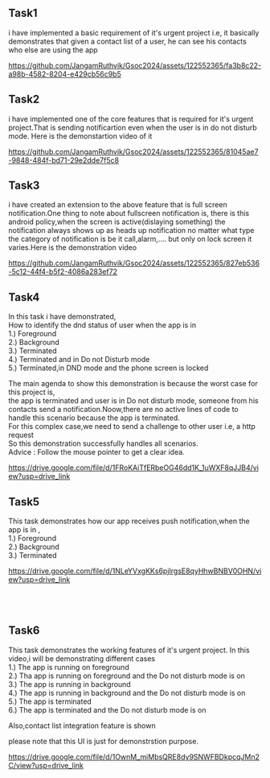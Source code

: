 ## Task1
i have implemented a basic requirement of it's urgent project i.e, it basically demonstrates that given a contact list of a user, he can see his contacts who else are using the app

https://github.com/JangamRuthvik/Gsoc2024/assets/122552365/fa3b8c22-a98b-4582-8204-e429cb56c9b5

## Task2
i have implemented one of the core features that is required for it's urgent project.That is sending notificartion even when the user is in do not disturb mode.
Here is the demonstartion video of it



https://github.com/JangamRuthvik/Gsoc2024/assets/122552365/81045ae7-9848-484f-bd71-29e2dde7f5c8

## Task3
i have created an extension to the above feature that is full screen notification.One thing to note about fullscreen notification is, there is this android policy,when the screen is active(dislaying something) the notification always shows up as heads up notification no matter what type the category of notification is be it call,alarm,.... but only on lock screen it varies.Here is the demonstration video


https://github.com/JangamRuthvik/Gsoc2024/assets/122552365/827eb536-5c12-44f4-b5f2-4086a283ef72

## Task4

In this task i have demonstrated, <br>
How to identify the dnd status of user when the app is in <br>
1.)  Foreground <br>
2.)  Background <br>
3.)  Terminated <br>
4.)  Terminated and in Do not Disturb mode <br>
5.)  Terminated,in DND mode and the phone screen is locked <br>

The main agenda to show this demonstration is because the worst case for this project is, <br>
the app is terminated and user is in Do not disturb mode, someone from his contacts send a notification.Noow,there are no active lines of code to handle this scenario because the app is terminated.<br>
For this complex case,we need to send a challenge to other user i.e, a http request <br>
So this demonstration successfully handles all scenarios. <br>
Advice : Follow the mouse pointer to get a clear idea. <br>

https://drive.google.com/file/d/1FRoKAiTfERbeOG46dd1K_1uWXF8qJJB4/view?usp=drive_link

## Task5
This task demonstrates how our app receives push notification,when the app is in ,<br>
1.)  Foreground <br>
2.)  Background <br>
3.)  Terminated <br>

https://drive.google.com/file/d/1NLeYVxgKKs6pjIrgsE8qyHhwBNBV0OHN/view?usp=drive_link
<br>
<br>
<br>
<br>

## Task6
This task demonstrates the working features of it's urgent project.
In this video,i will be demonstrating different cases <br>
1.) The app is running on foreground <br>
2.) Tha app is running on foreground and the Do not disturb mode is on <br>
3.) The app is running in background <br>
4.) The app is running in background and the Do not disturb mode is on <br>
5.) The app is terminated <br>
6.) The app is terminated and the Do not disturb mode is on <br>

Also,contact list integration feature is shown <br>

please note that this UI is just for demonstrstion purpose.

https://drive.google.com/file/d/1OwnM_miMbsQRE8dy9SNWFBDkpcqJMn2C/view?usp=drive_link
